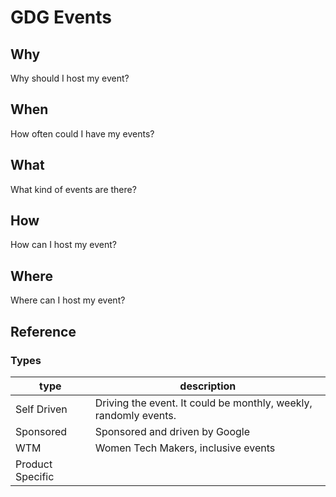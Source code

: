 # GDG Events

## Why 
Why should I host my event? 

## When
How often could I have my events?

## What 
What kind of events are there?

## How 
How can I host my event? 

## Where
Where can I host my event? 



## Reference

### Types

| type | description |
|--- | --- |
| Self Driven | Driving the event. It could be monthly, weekly, randomly events. |
| Sponsored | Sponsored and driven by Google |
| WTM | Women Tech Makers, inclusive events |
| Product Specific | |
